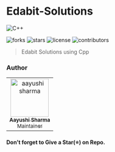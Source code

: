# Edabit-Solutions

![C++](https://img.shields.io/badge/language-C++-blue?style=for-the-badge)

![forks](https://img.shields.io/github/forks/Py-Droid/Edabit-Solutions?style=for-the-badge)
![stars](https://img.shields.io/github/stars/Py-Droid/Edabit-Solutions?style=for-the-badge)
![license](https://img.shields.io/github/license/Py-Droid/Edabit-Solutions?style=for-the-badge)
![contributors](https://img.shields.io/github/contributors/Py-Droid/Edabit-Solutions?style=for-the-badge)

>Edabit Solutions using Cpp

### Author
<!-- Don't Change under this line-->
<!-- Contributors:List-->
<table>
    <tr>       
      <td align="center"><a href="https://github.com/aayushi-droid"><img src="https://avatars1.githubusercontent.com/u/59429424" width="100px;" alt="aayushi sharma"/><br /><sub><b>Aayushi Sharma</b></br> Maintainer</sub></a></td>
    </tr>
</table>

#### Don't forget to Give a Star(⭐) on Repo.
